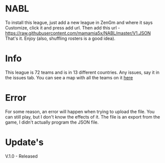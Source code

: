 # NABL
To install this league, just add a new league in ZenGm and where it says Customize, click it and press add url. Then add this url - https://raw.githubusercontent.com/mamamia5x/NABL/master/V1.JSON  
That's it. Enjoy (also, shuffling rosters is a good idea).  

# Info
This league is 72 teams and is in 13 different countries. Any issues, say it in the issues tab.
You can see a map with all the teams on it [here](https://drive.google.com/open?id=1ahRyz2DOTRZCVM2ZDE-fDRvoY4tZre7F&usp=sharing)  

# Error
For some reason, an error will happen when trying to upload the file. You can still play, but I don't know the effects of it. The file is an export from the game, I didn't actually program the JSON file. 

# Update's
V.1.0 - Released
